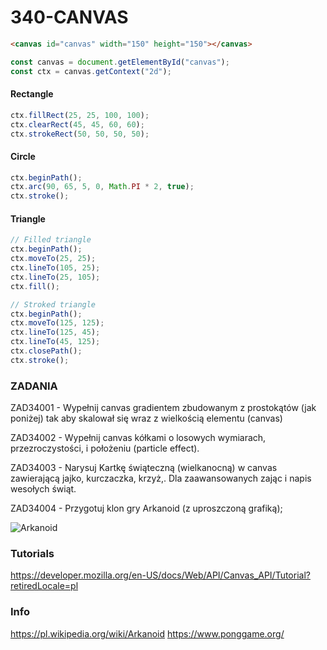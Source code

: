 # 340-CANVAS

```html
<canvas id="canvas" width="150" height="150"></canvas>
```
```js
const canvas = document.getElementById("canvas");
const ctx = canvas.getContext("2d");

```
#### Rectangle
```js
ctx.fillRect(25, 25, 100, 100);
ctx.clearRect(45, 45, 60, 60);
ctx.strokeRect(50, 50, 50, 50);
```
#### Circle
```js
ctx.beginPath();
ctx.arc(90, 65, 5, 0, Math.PI * 2, true);
ctx.stroke();
```
#### Triangle
```js
// Filled triangle
ctx.beginPath();
ctx.moveTo(25, 25);
ctx.lineTo(105, 25);
ctx.lineTo(25, 105);
ctx.fill();

// Stroked triangle
ctx.beginPath();
ctx.moveTo(125, 125);
ctx.lineTo(125, 45);
ctx.lineTo(45, 125);
ctx.closePath();
ctx.stroke();
```

### ZADANIA
ZAD34001 - Wypełnij canvas gradientem zbudowanym z prostokątów (jak poniżej) tak aby skalował się wraz z wielkością elementu (canvas)

ZAD34002 - Wypełnij canvas kółkami o losowych wymiarach, przezroczystości, i położeniu (particle effect).

ZAD34003 - Narysuj Kartkę świąteczną (wielkanocną) w canvas zawierającą jajko, kurczaczka, krzyż,. Dla zaawansowanych zając i napis wesołych świąt.

ZAD34004 - Przygotuj klon gry Arkanoid (z uproszczoną grafiką);

![Arkanoid](https://www.asteroidg.com/images/screenshots/arkanoid_1986_01.png)

### Tutorials

https://developer.mozilla.org/en-US/docs/Web/API/Canvas_API/Tutorial?retiredLocale=pl

### Info

https://pl.wikipedia.org/wiki/Arkanoid
https://www.ponggame.org/
